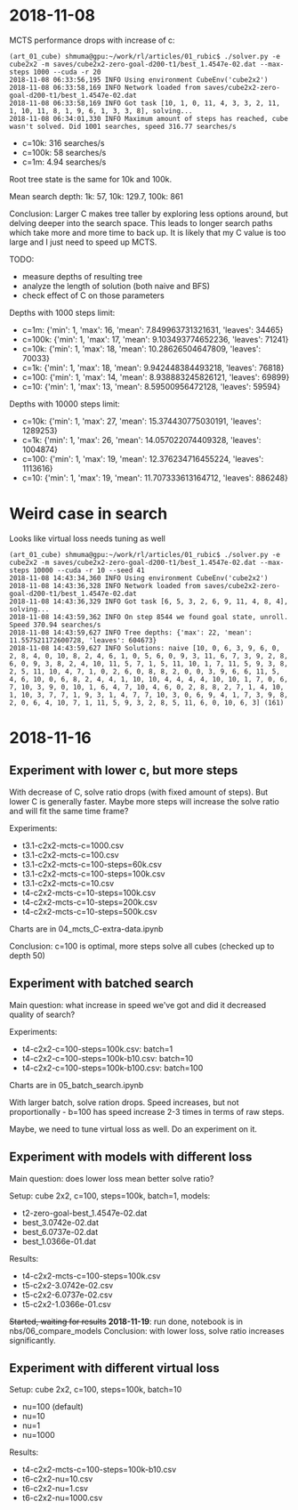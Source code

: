 # 2018-11-08

MCTS performance drops with increase of c:
````
(art_01_cube) shmuma@gpu:~/work/rl/articles/01_rubic$ ./solver.py -e cube2x2 -m saves/cube2x2-zero-goal-d200-t1/best_1.4547e-02.dat --max-steps 1000 --cuda -r 20
2018-11-08 06:33:56,195 INFO Using environment CubeEnv('cube2x2')
2018-11-08 06:33:58,169 INFO Network loaded from saves/cube2x2-zero-goal-d200-t1/best_1.4547e-02.dat
2018-11-08 06:33:58,169 INFO Got task [10, 1, 0, 11, 4, 3, 3, 2, 11, 1, 10, 11, 8, 1, 9, 6, 1, 3, 3, 8], solving...
2018-11-08 06:34:01,330 INFO Maximum amount of steps has reached, cube wasn't solved. Did 1001 searches, speed 316.77 searches/s
````

* c=10k: 316 searches/s
* c=100k: 58 searches/s
* c=1m: 4.94 searches/s

Root tree state is the same for 10k and 100k.

Mean search depth: 1k: 57, 10k: 129.7, 100k: 861

Conclusion:
Larger C makes tree taller by exploring less options around, but delving deeper into the search space.
This leads to longer search paths which take more and more time to back up.
It is likely that my C value is too large and I just need to speed up MCTS.

TODO: 
* measure depths of resulting tree
* analyze the length of solution (both naive and BFS)
* check effect of C on those parameters

Depths with 1000 steps limit:
* c=1m:   {'min': 1, 'max': 16, 'mean': 7.849963731321631, 'leaves': 34465}
* c=100k: {'min': 1, 'max': 17, 'mean': 9.103493774652236, 'leaves': 71241}
* c=10k:  {'min': 1, 'max': 18, 'mean': 10.28626504647809, 'leaves': 70033}
* c=1k:   {'min': 1, 'max': 18, 'mean': 9.942448384493218, 'leaves': 76818}
* c=100:  {'min': 1, 'max': 14, 'mean': 8.938883245826121, 'leaves': 69899}
* c=10:   {'min': 1, 'max': 13, 'mean': 8.59500956472128,  'leaves': 59594}

Depths with 10000 steps limit:
* c=10k:  {'min': 1, 'max': 27, 'mean': 15.374430775030191, 'leaves': 1289253}
* c=1k:   {'min': 1, 'max': 26, 'mean': 14.057022074409328, 'leaves': 1004874}
* c=100:  {'min': 1, 'max': 19, 'mean': 12.376234716455224, 'leaves': 1113616}
* c=10:   {'min': 1, 'max': 19, 'mean': 11.707333613164712, 'leaves': 886248}


# Weird case in search
Looks like virtual loss needs tuning as well

````
(art_01_cube) shmuma@gpu:~/work/rl/articles/01_rubic$ ./solver.py -e cube2x2 -m saves/cube2x2-zero-goal-d200-t1/best_1.4547e-02.dat --max-steps 10000 --cuda -r 10 --seed 41
2018-11-08 14:43:34,360 INFO Using environment CubeEnv('cube2x2')
2018-11-08 14:43:36,328 INFO Network loaded from saves/cube2x2-zero-goal-d200-t1/best_1.4547e-02.dat
2018-11-08 14:43:36,329 INFO Got task [6, 5, 3, 2, 6, 9, 11, 4, 8, 4], solving...
2018-11-08 14:43:59,362 INFO On step 8544 we found goal state, unroll. Speed 370.94 searches/s
2018-11-08 14:43:59,627 INFO Tree depths: {'max': 22, 'mean': 11.557521172600728, 'leaves': 604673}
2018-11-08 14:43:59,627 INFO Solutions: naive [10, 0, 6, 3, 9, 6, 0, 2, 8, 4, 0, 10, 8, 2, 4, 6, 1, 0, 5, 6, 0, 9, 3, 11, 6, 7, 3, 9, 2, 8, 6, 0, 9, 3, 8, 2, 4, 10, 11, 5, 7, 1, 5, 11, 10, 1, 7, 11, 5, 9, 3, 8, 2, 5, 11, 10, 4, 7, 1, 0, 2, 6, 0, 8, 8, 2, 0, 0, 3, 9, 6, 6, 11, 5, 4, 6, 10, 0, 6, 8, 2, 4, 4, 1, 10, 10, 4, 4, 4, 4, 10, 10, 1, 7, 0, 6, 7, 10, 3, 9, 0, 10, 1, 6, 4, 7, 10, 4, 6, 0, 2, 8, 8, 2, 7, 1, 4, 10, 1, 10, 3, 7, 7, 1, 9, 3, 1, 4, 7, 7, 10, 3, 0, 6, 9, 4, 1, 7, 3, 9, 8, 2, 0, 6, 4, 10, 7, 1, 11, 5, 9, 3, 2, 8, 5, 11, 6, 0, 10, 6, 3] (161)
````

# 2018-11-16
## Experiment with lower c, but more steps

With decrease of C, solve ratio drops (with fixed amount of steps). But lower C is generally faster. 
Maybe more steps will increase the solve ratio and will fit the same time frame?

Experiments:
* t3.1-c2x2-mcts-c=1000.csv
* t3.1-c2x2-mcts-c=100.csv
* t3.1-c2x2-mcts-c=100-steps=60k.csv
* t3.1-c2x2-mcts-c=100-steps=100k.csv
* t3.1-c2x2-mcts-c=10.csv
* t4-c2x2-mcts-c=10-steps=100k.csv
* t4-c2x2-mcts-c=10-steps=200k.csv
* t4-c2x2-mcts-c=10-steps=500k.csv

Charts are in 04_mcts_C-extra-data.ipynb

Conclusion: c=100 is optimal, more steps solve all cubes (checked up to depth 50)

## Experiment with batched search

Main question: what increase in speed we've got and did it decreased quality of search?

Experiments:
* t4-c2x2-c=100-steps=100k.csv: batch=1
* t4-c2x2-c=100-steps=100k-b10.csv: batch=10
* t4-c2x2-c=100-steps=100k-b100.csv: batch=100

Charts are in 05_batch_search.ipynb

With larger batch, solve ration drops. Speed increases, but not proportionally - b=100 has speed increase 2-3 times in 
terms of raw steps.

Maybe, we need to tune virtual loss as well. Do an experiment on it.

## Experiment with models with different loss

Main question: does lower loss mean better solve ratio?

Setup:
cube 2x2, c=100, steps=100k, batch=1, models:
* t2-zero-goal-best_1.4547e-02.dat
* best_3.0742e-02.dat
* best_6.0737e-02.dat
* best_1.0366e-01.dat

Results:
* t4-c2x2-mcts-c=100-steps=100k.csv
* t5-c2x2-3.0742e-02.csv
* t5-c2x2-6.0737e-02.csv
* t5-c2x2-1.0366e-01.csv

~~Started, waiting for results~~
**2018-11-19**: run done, notebook is in nbs/06_compare_models
Conclusion: with lower loss, solve ratio increases significantly.

## Experiment with different virtual loss

Setup:
cube 2x2, c=100, steps=100k, batch=10
* nu=100 (default)
* nu=10
* nu=1
* nu=1000

Results:
* t4-c2x2-mcts-c=100-steps=100k-b10.csv
* t6-c2x2-nu=10.csv
* t6-c2x2-nu=1.csv
* t6-c2x2-nu=1000.csv
